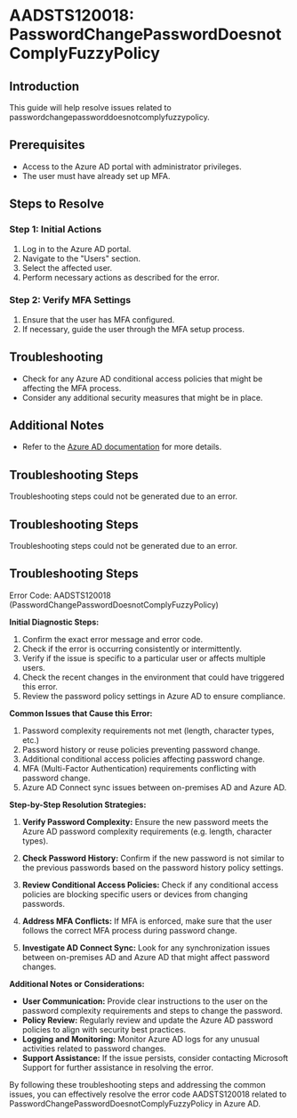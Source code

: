 # AADSTS120018: PasswordChangePasswordDoesnotComplyFuzzyPolicy

## Introduction

This guide will help resolve issues related to
passwordchangepassworddoesnotcomplyfuzzypolicy.

## Prerequisites

* Access to the Azure AD portal with administrator privileges.
* The user must have already set up MFA.

## Steps to Resolve

### Step 1: Initial Actions

1. Log in to the Azure AD portal.
2. Navigate to the "Users" section.
3. Select the affected user.
4. Perform necessary actions as described for the error.

### Step 2: Verify MFA Settings

1. Ensure that the user has MFA configured.
2. If necessary, guide the user through the MFA setup process.

## Troubleshooting

* Check for any Azure AD conditional access policies that might be affecting the
  MFA process.
* Consider any additional security measures that might be in place.

## Additional Notes

* Refer to the
  [Azure AD documentation](https://learn.microsoft.com/en-us/azure/active-directory/)
  for more details.

## Troubleshooting Steps

Troubleshooting steps could not be generated due to an error.

## Troubleshooting Steps

Troubleshooting steps could not be generated due to an error.

## Troubleshooting Steps

Error Code: AADSTS120018 (PasswordChangePasswordDoesnotComplyFuzzyPolicy)

**Initial Diagnostic Steps:**

1. Confirm the exact error message and error code.
2. Check if the error is occurring consistently or intermittently.
3. Verify if the issue is specific to a particular user or affects multiple
   users.
4. Check the recent changes in the environment that could have triggered this
   error.
5. Review the password policy settings in Azure AD to ensure compliance.

**Common Issues that Cause this Error:**

1. Password complexity requirements not met (length, character types, etc.)
2. Password history or reuse policies preventing password change.
3. Additional conditional access policies affecting password change.
4. MFA (Multi-Factor Authentication) requirements conflicting with password
   change.
5. Azure AD Connect sync issues between on-premises AD and Azure AD.

**Step-by-Step Resolution Strategies:**

1. **Verify Password Complexity:** Ensure the new password meets the Azure AD
   password complexity requirements (e.g. length, character types).

2. **Check Password History:** Confirm if the new password is not similar to the
   previous passwords based on the password history policy settings.

3. **Review Conditional Access Policies:** Check if any conditional access
   policies are blocking specific users or devices from changing passwords.

4. **Address MFA Conflicts:** If MFA is enforced, make sure that the user
   follows the correct MFA process during password change.

5. **Investigate AD Connect Sync:** Look for any synchronization issues between
   on-premises AD and Azure AD that might affect password changes.

**Additional Notes or Considerations:**

* **User Communication:** Provide clear instructions to the user on the password
  complexity requirements and steps to change the password.
* **Policy Review:** Regularly review and update the Azure AD password policies
  to align with security best practices.
* **Logging and Monitoring:** Monitor Azure AD logs for any unusual activities
  related to password changes.
* **Support Assistance:** If the issue persists, consider contacting Microsoft
  Support for further assistance in resolving the error.

By following these troubleshooting steps and addressing the common issues, you
can effectively resolve the error code AADSTS120018 related to
PasswordChangePasswordDoesnotComplyFuzzyPolicy in Azure AD.
